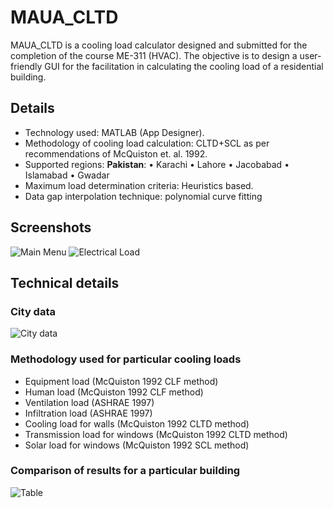 # MAUA_CLTD
MAUA_CLTD is a cooling load calculator designed and submitted for the completion of the course ME-311 (HVAC). The objective is to design a user-friendly GUI for the facilitation in calculating the cooling load of a residential building. 
## Details
- Technology used: MATLAB (App Designer).
- Methodology of cooling load calculation: CLTD+SCL as per recommendations of McQuiston et. al. 1992.
- Supported regions: **Pakistan**:
  •	Karachi
  •	Lahore
  •	Jacobabad
  •	Islamabad
  •	Gwadar
- Maximum load determination criteria: Heuristics based.
- Data gap interpolation technique: polynomial curve fitting

## Screenshots
![Main Menu](https://user-images.githubusercontent.com/64977439/161422515-d1c055f5-d0b3-42cf-93b1-abd5e843d9d3.png)
![Electrical Load](https://user-images.githubusercontent.com/64977439/161422766-ed9dfa91-d93d-4fcf-bac2-0fdb5d31649c.png)


## Technical details
### City data
![City data](https://user-images.githubusercontent.com/64977439/161422538-f9e29982-8445-480f-8141-a13d6cddf242.png)
### Methodology used for particular cooling loads
-	Equipment load (McQuiston 1992 CLF method)
-	Human load (McQuiston 1992 CLF method)
-	Ventilation load (ASHRAE 1997)
-	Infiltration load (ASHRAE 1997)
-	Cooling load for walls (McQuiston 1992 CLTD method)
-	Transmission load for windows (McQuiston 1992 CLTD method)
-	Solar load for windows (McQuiston 1992 SCL method)
### Comparison of results for a particular building
![Table](https://user-images.githubusercontent.com/64977439/161422746-bbd81a1b-f829-4e3a-b155-aaaa0cad05cf.png)
